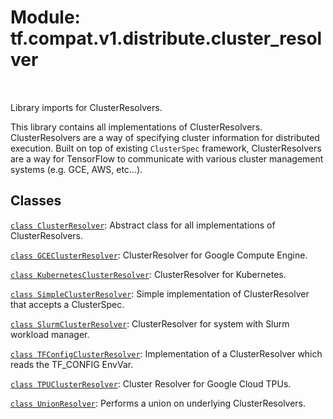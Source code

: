 <div itemscope itemtype="http://developers.google.com/ReferenceObject">
<meta itemprop="name" content="tf.compat.v1.distribute.cluster_resolver" />
<meta itemprop="path" content="Stable" />
</div>

# Module: tf.compat.v1.distribute.cluster_resolver


<table class="tfo-notebook-buttons tfo-api" align="left">
</table>



Library imports for ClusterResolvers.


This library contains all implementations of ClusterResolvers.
ClusterResolvers are a way of specifying cluster information for distributed
execution. Built on top of existing `ClusterSpec` framework, ClusterResolvers
are a way for TensorFlow to communicate with various cluster management
systems (e.g. GCE, AWS, etc...).

## Classes

[`class ClusterResolver`](../../../../tf/distribute/cluster_resolver/ClusterResolver.md): Abstract class for all implementations of ClusterResolvers.

[`class GCEClusterResolver`](../../../../tf/distribute/cluster_resolver/GCEClusterResolver.md): ClusterResolver for Google Compute Engine.

[`class KubernetesClusterResolver`](../../../../tf/distribute/cluster_resolver/KubernetesClusterResolver.md): ClusterResolver for Kubernetes.

[`class SimpleClusterResolver`](../../../../tf/distribute/cluster_resolver/SimpleClusterResolver.md): Simple implementation of ClusterResolver that accepts a ClusterSpec.

[`class SlurmClusterResolver`](../../../../tf/distribute/cluster_resolver/SlurmClusterResolver.md): ClusterResolver for system with Slurm workload manager.

[`class TFConfigClusterResolver`](../../../../tf/distribute/cluster_resolver/TFConfigClusterResolver.md): Implementation of a ClusterResolver which reads the TF_CONFIG EnvVar.

[`class TPUClusterResolver`](../../../../tf/distribute/cluster_resolver/TPUClusterResolver.md): Cluster Resolver for Google Cloud TPUs.

[`class UnionResolver`](../../../../tf/distribute/cluster_resolver/UnionResolver.md): Performs a union on underlying ClusterResolvers.

